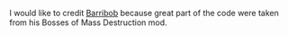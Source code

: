 I would like to credit [Barribob](https://www.curseforge.com/members/barribob/projects) because great part of the code were taken from his Bosses of Mass Destruction mod.
